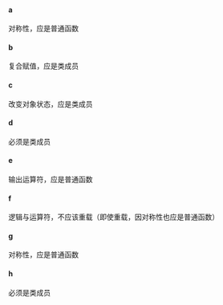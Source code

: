 #### a

对称性，应是普通函数

#### b

复合赋值，应是类成员

#### c

改变对象状态，应是类成员

#### d

必须是类成员

#### e

输出运算符，应是普通函数

#### f

逻辑与运算符，不应该重载（即使重载，因对称性也应是普通函数）

#### g

对称性，应是普通函数

#### h

必须是类成员

